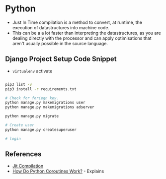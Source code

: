 # Python

- Just In Time compilation is a method to convert, at runtime, the execution of datastructures into machine code. 
- This can be a a lot faster than interpreting the datastructures, as you are dealing directly with the processor and can apply optimisations that aren't usually possible in the source language.


## Django Project Setup Code Snippet
- `virtualenv` activate

```sh

pip3 list -v
pip3 install -r requirements.txt

# Check for foriegn key.
python manage.py makemigrations user
python manage.py makemigrations adserver

python manage.py migrate 

# Create user
python manage.py createsuperuser

# login

```

## References
- [Jit Compilation](https://www.youtube.com/watch?v=sQTOIkOMDIw)
- [How Do Python Coroutines Work?](https://www.youtube.com/watch?v=idLtMISlgy8) - Explains